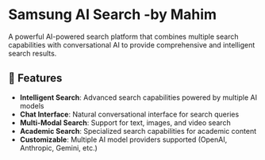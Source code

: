 # Samsung AI Search -by Mahim

A powerful AI-powered search platform that combines multiple search capabilities with conversational AI to provide comprehensive and intelligent search results.

## 🌟 Features

- **Intelligent Search**: Advanced search capabilities powered by multiple AI models
- **Chat Interface**: Natural conversational interface for search queries
- **Multi-Modal Search**: Support for text, images, and video search
- **Academic Search**: Specialized search capabilities for academic content
- **Customizable**: Multiple AI model providers supported (OpenAI, Anthropic, Gemini, etc.)
